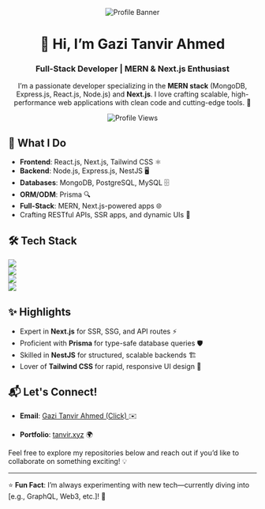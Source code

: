 <p align="center">
  <img src="https://camo.githubusercontent.com/0602c53771ded11d9290ff11f4306a783cf35646dea89d618b9eaaa03f6a40a1/68747470733a2f2f692e6962622e636f2e636f6d2f7159567779314c7a2f696d6167652e6a7067" alt="Profile Banner" />
</p>

<div align="center">

# 👋 Hi, I’m Gazi Tanvir Ahmed
### Full-Stack Developer | MERN & Next.js Enthusiast  

I’m a passionate developer specializing in the **MERN stack** (MongoDB, Express.js, React.js, Node.js) and **Next.js**. I love crafting scalable, high-performance web applications with clean code and cutting-edge tools. 🚀  

![Profile Views](https://komarev.com/ghpvc/?username=yourusername&color=blue)  

</div>

## 🌟 What I Do
- **Frontend**: React.js, Next.js, Tailwind CSS ⚛️  
- **Backend**: Node.js, Express.js, NestJS 🖥️  
- **Databases**: MongoDB, PostgreSQL, MySQL 🗄️  
- **ORM/ODM**: Prisma 🔍  
- **Full-Stack**: MERN, Next.js-powered apps 🌐  
- Crafting RESTful APIs, SSR apps, and dynamic UIs 🎨  

## 🛠️ Tech Stack
<p align="left">
  <img src="https://skillicons.dev/icons?i=react,nextjs,tailwind,js,ts" /><br>
  <img src="https://skillicons.dev/icons?i=nodejs,express,nestjs,prisma" /><br>
  <img src="https://skillicons.dev/icons?i=mongodb,postgres,mysql" /><br>
  <img src="https://skillicons.dev/icons?i=git,github,docker,aws" />
</p>

## ✨ Highlights
- Expert in **Next.js** for SSR, SSG, and API routes ⚡  
- Proficient with **Prisma** for type-safe database queries 🛡️  
- Skilled in **NestJS** for structured, scalable backends 🏗️  
- Lover of **Tailwind CSS** for rapid, responsive UI design 🎨  



## 📬 Let's Connect!
- **Email**: [Gazi Tanvir Ahmed (Click) ](mailto:tosibahabiba@gmail.com) ✉️  

- **Portfolio**: [tanvir.xyz](https://tanvir.pothoczuto.xyz) 🌍  

Feel free to explore my repositories below and reach out if you’d like to collaborate on something exciting! 💡

---

⭐️ **Fun Fact**: I’m always experimenting with new tech—currently diving into [e.g., GraphQL, Web3, etc.]! 🧪
